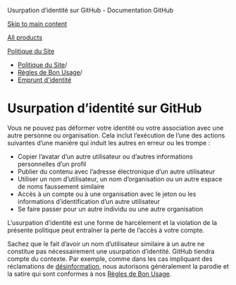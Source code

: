 Usurpation d’identité sur GitHub - Documentation GitHub

[Skip to main content](#main-content)

[All products](/fr)

[Politique du Site](/fr/site-policy)

* [Politique du Site](/fr/site-policy)/
* [Règles de Bon Usage](/fr/site-policy/acceptable-use-policies)/
* [Emprunt d'identité](/fr/site-policy/acceptable-use-policies/github-impersonation)

Usurpation d’identité sur GitHub
==========

Vous ne pouvez pas déformer votre identité ou votre association avec une autre personne ou organisation. Cela inclut l’exécution de l’une des actions suivantes d’une manière qui induit les autres en erreur ou les trompe :

* Copier l’avatar d’un autre utilisateur ou d’autres informations personnelles d’un profil
* Publier du contenu avec l’adresse électronique d’un autre utilisateur
* Utiliser un nom d’utilisateur, un nom d’organisation ou un autre espace de noms faussement similaire
* Accès à un compte ou à une organisation avec le jeton ou les informations d’identification d’un autre utilisateur
* Se faire passer pour un autre individu ou une autre organisation

L’usurpation d’identité est une forme de harcèlement et la violation de la présente politique peut entraîner la perte de l’accès à votre compte.

Sachez que le fait d’avoir un nom d’utilisateur similaire à un autre ne constitue pas nécessairement une usurpation d’identité. GitHub tiendra compte du contexte. Par exemple, comme dans les cas impliquant des réclamations de [désinformation](/fr/site-policy/acceptable-use-policies/github-misinformation-and-disinformation), nous autorisons généralement la parodie et la satire qui sont conformes à nos [Règles de Bon Usage](/fr/site-policy/acceptable-use-policies/github-acceptable-use-policies).
